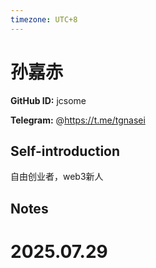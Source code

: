 ```yaml
---
timezone: UTC+8
---
```


# 孙嘉赤

**GitHub ID:** jcsome

**Telegram:** @https://t.me/tgnasei

## Self-introduction

自由创业者，web3新人

## Notes

<!-- Content_START -->

# 2025.07.29


<!-- Content_END -->
